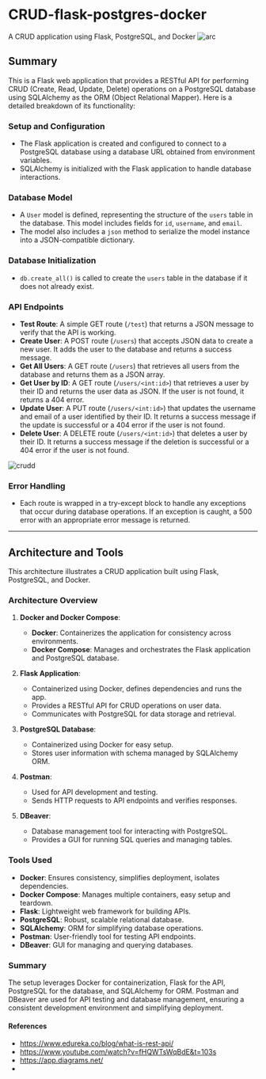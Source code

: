 # CRUD-flask-postgres-docker
A CRUD application using Flask, PostgreSQL, and Docker
![arc](https://github.com/hhuseyincosgun/CRUD-flask-postgres-docker/assets/21257660/030f6560-a45a-44fe-90a3-d1922543c9f0)

## Summary

This is a Flask web application that provides a RESTful API for performing CRUD (Create, Read, Update, Delete) operations on a PostgreSQL database using SQLAlchemy as the ORM (Object Relational Mapper). Here is a detailed breakdown of its functionality:

### Setup and Configuration
- The Flask application is created and configured to connect to a PostgreSQL database using a database URL obtained from environment variables.
- SQLAlchemy is initialized with the Flask application to handle database interactions.

### Database Model
- A `User` model is defined, representing the structure of the `users` table in the database. This model includes fields for `id`, `username`, and `email`.
- The model also includes a `json` method to serialize the model instance into a JSON-compatible dictionary.

### Database Initialization
- `db.create_all()` is called to create the `users` table in the database if it does not already exist.

### API Endpoints
- **Test Route**: A simple GET route (`/test`) that returns a JSON message to verify that the API is working.
- **Create User**: A POST route (`/users`) that accepts JSON data to create a new user. It adds the user to the database and returns a success message.
- **Get All Users**: A GET route (`/users`) that retrieves all users from the database and returns them as a JSON array.
- **Get User by ID**: A GET route (`/users/<int:id>`) that retrieves a user by their ID and returns the user data as JSON. If the user is not found, it returns a 404 error.
- **Update User**: A PUT route (`/users/<int:id>`) that updates the username and email of a user identified by their ID. It returns a success message if the update is successful or a 404 error if the user is not found.
- **Delete User**: A DELETE route (`/users/<int:id>`) that deletes a user by their ID. It returns a success message if the deletion is successful or a 404 error if the user is not found.

![crudd](https://github.com/hhuseyincosgun/CRUD-flask-postgres-docker/assets/21257660/68cb8db3-77b6-4583-8a1c-a64c9b29f139)

### Error Handling
- Each route is wrapped in a try-except block to handle any exceptions that occur during database operations. If an exception is caught, a 500 error with an appropriate error message is returned.

----------

## Architecture and Tools

This architecture illustrates a CRUD application built using Flask, PostgreSQL, and Docker.

### Architecture Overview

1. **Docker and Docker Compose**:
   - **Docker**: Containerizes the application for consistency across environments.
   - **Docker Compose**: Manages and orchestrates the Flask application and PostgreSQL database.

2. **Flask Application**:
   - Containerized using Docker, defines dependencies and runs the app.
   - Provides a RESTful API for CRUD operations on user data.
   - Communicates with PostgreSQL for data storage and retrieval.

3. **PostgreSQL Database**:
   - Containerized using Docker for easy setup.
   - Stores user information with schema managed by SQLAlchemy ORM.

4. **Postman**:
   - Used for API development and testing.
   - Sends HTTP requests to API endpoints and verifies responses.

5. **DBeaver**:
   - Database management tool for interacting with PostgreSQL.
   - Provides a GUI for running SQL queries and managing tables.

### Tools Used

- **Docker**: Ensures consistency, simplifies deployment, isolates dependencies.
- **Docker Compose**: Manages multiple containers, easy setup and teardown.
- **Flask**: Lightweight web framework for building APIs.
- **PostgreSQL**: Robust, scalable relational database.
- **SQLAlchemy**: ORM for simplifying database operations.
- **Postman**: User-friendly tool for testing API endpoints.
- **DBeaver**: GUI for managing and querying databases.

### Summary

The setup leverages Docker for containerization, Flask for the API, PostgreSQL for the database, and SQLAlchemy for ORM. Postman and DBeaver are used for API testing and database management, ensuring a consistent development environment and simplifying deployment.


#### References
- https://www.edureka.co/blog/what-is-rest-api/
- https://www.youtube.com/watch?v=fHQWTsWqBdE&t=103s
- https://app.diagrams.net/
- 

